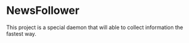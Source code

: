 # NewsFollower
This project is a special daemon that will able to collect information the fastest way.

